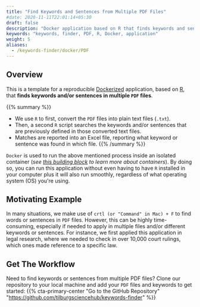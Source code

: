 ```yaml
---
title: "Find Keywords and Sentences from Multiple PDF Files"
#date: 2020-11-11T22:01:14+05:30
draft: false
description: "Docker application based on R that finds keywords and sentences from PDF files "
keywords: "keywords, finder, PDF, R, Docker, application"
weight: 5
aliases:
  - /keywords-finder/docker/PDF
---
```


## Overview

This is a template for a reproducible [Dockerized](../topics/Automation/Replicability/Docker/docker.md) application, based on [R](../topics/Computer-Setup/software-installation/RStudio), that **finds keywords and/or sentences in multiple `PDF` files**.

{{% summary %}}

- We use `R` to first, convert the `PDF` files into plain text files (`.txt`).
- Then, a second `R` script searches the keywords and/or sentences that are previously defined in those converted text files.
- Matches are reported into an Excel file, reporting what keyword or sentence was found in which file.
  {{% /summary %}}

`Docker` is used to run the above mentioned process inside an isolated container (_see [this building block](../topics/Automation/Replicability/Docker/) to learn more about containers_). By doing so, you can run this application without even having to have `R` installed in your computer plus it will also run smoothly, regardless of what operating system (OS) you're using.

## Motivating Example

In many situations, we make use of `crtl (or "Command" in Mac) + F` to find words or sentences in `PDF` files. However, this can be highly time-consuming, especially if needed to apply in multiple files and/or different keywords or sentences. For instance, we first applied this application in legal research, where we needed to check in over 10,000 court rulings, which ones made reference to a specific law.

## Get The Workflow

Need to find keywords or sentences from multiple PDF files? Clone our repository to your local machine and add your `PDF` files and keywords to get started:
{{% cta-primary-center "Go to the GitHub Repository" "https://github.com/tilburgsciencehub/keywords-finder" %}}
